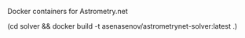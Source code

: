 
Docker containers for Astrometry.net

(cd solver && docker build -t asenasenov/astrometrynet-solver:latest .)

